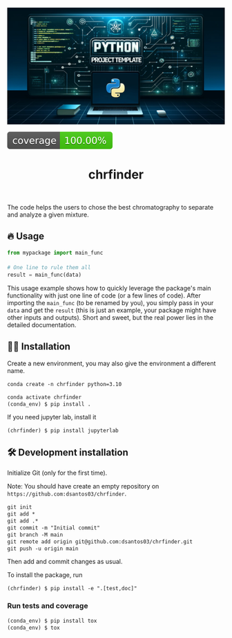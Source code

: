 ![Project Logo](assets/banner.png)

![Coverage Status](assets/coverage-badge.svg)

<h1 align="center">
chrfinder
</h1>

<br>


The code helps the users to chose the best chromatography to separate and analyze a given mixture.

## 🔥 Usage

```python
from mypackage import main_func

# One line to rule them all
result = main_func(data)
```

This usage example shows how to quickly leverage the package's main functionality with just one line of code (or a few lines of code). 
After importing the `main_func` (to be renamed by you), you simply pass in your `data` and get the `result` (this is just an example, your package might have other inputs and outputs). 
Short and sweet, but the real power lies in the detailed documentation.

## 👩‍💻 Installation

Create a new environment, you may also give the environment a different name. 

```
conda create -n chrfinder python=3.10 
```

```
conda activate chrfinder
(conda_env) $ pip install .
```

If you need jupyter lab, install it 

```
(chrfinder) $ pip install jupyterlab
```


## 🛠️ Development installation

Initialize Git (only for the first time). 

Note: You should have create an empty repository on `https://github.com:dsantos03/chrfinder`.

```
git init
git add * 
git add .*
git commit -m "Initial commit" 
git branch -M main
git remote add origin git@github.com:dsantos03/chrfinder.git 
git push -u origin main
```

Then add and commit changes as usual. 

To install the package, run

```
(chrfinder) $ pip install -e ".[test,doc]"
```

### Run tests and coverage

```
(conda_env) $ pip install tox
(conda_env) $ tox
```



